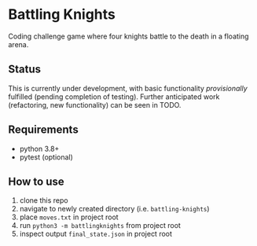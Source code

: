 # Battling Knights
Coding challenge game where four knights battle to the death in a floating arena.

## Status
This is currently under development, with basic functionality _provisionally_ fulfilled (pending completion of testing).
Further anticipated work (refactoring, new functionality) can be seen in TODO.

## Requirements
- python 3.8+
- pytest (optional)

## How to use
1. clone this repo
2. navigate to newly created directory (i.e. `battling-knights`)
3. place `moves.txt` in project root
4. run `python3 -m battlingknights` from project root
5. inspect output `final_state.json` in project root
